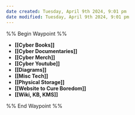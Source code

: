 ```yaml
---
date created: Tuesday, April 9th 2024, 9:01 pm
date modified: Tuesday, April 9th 2024, 9:01 pm
---
```

%% Begin Waypoint %%
- **[[Cyber Books]]**
- **[[Cyber Documentaries]]**
- **[[Cyber Merch]]**
- **[[Cyber Youtube]]**
- **[[Diagrams]]**
- **[[Misc Tech]]**
- **[[Physical Storage]]**
- **[[Website to Cure Boredom]]**
- **[[Wiki, KB, KMS]]**

%% End Waypoint %%